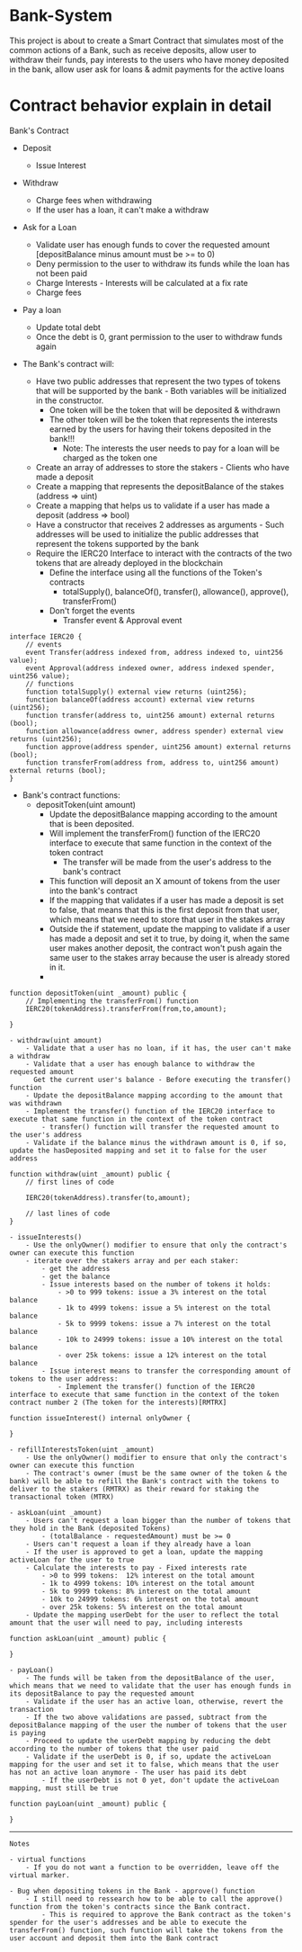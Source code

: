 # Bank-System
This project is about to create a Smart Contract that simulates most of the common actions of a Bank, such as receive deposits, allow user to withdraw their funds, pay interests to the users who have money deposited in the bank, allow user ask for loans &amp; admit payments for the active loans

# Contract behavior explain in detail

Bank's Contract

- Deposit
	- Issue Interest
- Withdraw
	- Charge fees when withdrawing
	- If the user has a loan, it can't make a withdraw
- Ask for a Loan
	- Validate user has enough funds to cover the requested amount [depositBalance minus amount must be >= to 0)
	- Deny permission to the user to withdraw its funds while the loan has not been paid
	- Charge Interests - Interests will be calculated at a fix rate
	- Charge fees
- Pay a loan
	- Update total debt
	- Once the debt is 0, grant permission to the user to withdraw funds again

- The Bank's contract will:
	- Have two public addresses that represent the two types of tokens that will be supported by the bank - Both variables will be initialized in the constructor.
		- One token will be the token that will be deposited & withdrawn
		- The other token will be the token that represents the interests earned by the users for having their tokens deposited in the bank!!!
			- Note: The interests the user needs to pay for a loan will be charged as the token one
	- Create an array of addresses to store the stakers - Clients who have made a deposit
	- Create a mapping that represents the depositBalance of the stakes (address => uint)
	- Create a mapping that helps us to validate if a user has made a deposit (address => bool)
	- Have a constructor that receives 2 addresses as arguments - Such addresses will be used to initialize the public addresses that represent the tokens supported by the bank
	- Require the IERC20 Interface to interact with the contracts of the two tokens that are already deployed in the blockchain
		- Define the interface using all the functions of the Token's contracts
			- totalSupply(), balanceOf(), transfer(), allowance(), approve(), transferFrom()
		- Don't forget the events
			- Transfer event & Approval event
```
interface IERC20 { 
    // events 
    event Transfer(address indexed from, address indexed to, uint256 value); 
    event Approval(address indexed owner, address indexed spender, uint256 value); 
    // functions 
    function totalSupply() external view returns (uint256); 
    function balanceOf(address account) external view returns (uint256); 
    function transfer(address to, uint256 amount) external returns (bool); 
    function allowance(address owner, address spender) external view returns (uint256); 
    function approve(address spender, uint256 amount) external returns (bool); 
    function transferFrom(address from, address to, uint256 amount) external returns (bool); 
}
```

-  Bank's contract functions:
	- depositToken(uint amount)
		- Update the depositBalance mapping according to the amount that is been deposited. 
		- Will implement the transferFrom() function of the IERC20 interface to execute that same function in the context of the token contract
			- The transfer will be made from the user's address to the bank's contract
		- This function will deposit an X amount of tokens from the user into the bank's contract
		- If the mapping that validates if a user has made a deposit is set to false, that means that this is the first deposit from that user, which means that we need to store that user in the stakes array
		- Outside the if statement, update the mapping to validate if a user has made a deposit and set it to true, by doing it, when the same user makes another deposit, the contract won't push again the same user to the stakes array because the user is already stored in it.
		- 
```
function depositToken(uint _amount) public {
    // Implementing the transferFrom() function
    IERC20(tokenAddress).transferFrom(from,to,amount);
    
}
```

	- withdraw(uint amount)
		- Validate that a user has no loan, if it has, the user can't make a withdraw
		- Validate that a user has enough balance to withdraw the requested amount
		  Get the current user's balance - Before executing the transfer() function 
		- Update the depositBalance mapping according to the amount that was withdrawn
		- Implement the transfer() function of the IERC20 interface to execute that same function in the context of the token contract
			- transfer() function will transfer the requested amount to the user's address
		- Validate if the balance minus the withdrawn amount is 0, if so, update the hasDeposited mapping and set it to false for the user address

```
function withdraw(uint _amount) public {
    // first lines of code
    
    IERC20(tokenAddress).transfer(to,amount);

    // last lines of code
}
```

	- issueInterests()
		- Use the onlyOwner() modifier to ensure that only the contract's owner can execute this function
		- iterate over the stakers array and per each staker:
			- get the address
			- get the balance
			- Issue interests based on the number of tokens it holds:
				- >0 to 999 tokens: issue a 3% interest on the total balance
				- 1k to 4999 tokens: issue a 5% interest on the total balance
				- 5k to 9999 tokens: issue a 7% interest on the total balance
				- 10k to 24999 tokens: issue a 10% interest on the total balance
				- over 25k tokens: issue a 12% interest on the total balance
			- Issue interest means to transfer the corresponding amount of tokens to the user address:
				- Implement the transfer() function of the IERC20 interface to execute that same function in the context of the token contract number 2 (The token for the interests)[RMTRX]
```
function issueInterest() internal onlyOwner {
    
}
```

	- refillInterestsToken(uint _amount)
		- Use the onlyOwner() modifier to ensure that only the contract's owner can execute this function
		- The contract's owner (must be the same owner of the token & the bank) will be able to refill the Bank's contract with the tokens to deliver to the stakers (RMTRX) as their reward for staking the transactional token (MTRX)

	- askLoan(uint _amount)
		- Users can't request a loan bigger than the number of tokens that they hold in the Bank (deposited Tokens)
			- (totalBalance - requestedAmount) must be >= 0
		- Users can't request a loan if they already have a loan
		- If the user is approved to get a loan, update the mapping activeLoan for the user to true
		- Calculate the interests to pay - Fixed interests rate
			- >0 to 999 tokens:  12% interest on the total amount
			- 1k to 4999 tokens: 10% interest on the total amount
			- 5k to 9999 tokens: 8% interest on the total amount
			- 10k to 24999 tokens: 6% interest on the total amount
			- over 25k tokens: 5% interest on the total amount
		- Update the mapping userDebt for the user to reflect the total amount that the user will need to pay, including interests


```
function askLoan(uint _amount) public {

}
```

	- payLoan()
		- The funds will be taken from the depositBalance of the user, which means that we need to validate that the user has enough funds in its depositBalance to pay the requested amount 
		- Validate if the user has an active loan, otherwise, revert the transaction
		- If the two above validations are passed, subtract from the depositBalance mapping of the user the number of tokens that the user is paying 
		- Proceed to update the userDebt mapping by reducing the debt according to the number of tokens that the user paid
		- Validate if the userDebt is 0, if so, update the activeLoan mapping for the user and set it to false, which means that the user has not an active loan anymore - The user has paid its debt
			- If the userDebt is not 0 yet, don't update the activeLoan mapping, must still be true
```
function payLoan(uint _amount) public {

}
```


---
```
Notes

- virtual functions
	- If you do not want a function to be overridden, leave off the virtual marker.
	
- Bug when depositing tokens in the Bank - approve() function
	- I still need to ressearch how to be able to call the approve() function from the token's contracts since the Bank contract.
		- This is required to approve the Bank contract as the token's spender for the user's addresses and be able to execute the transferFrom() function, such function will take the tokens from the user account and deposit them into the Bank contract
```
